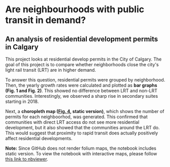 # Are neighbourhoods with public transit in demand?
## An analysis of residential development permits in Calgary

This project looks at residential develop permits in the City of Calgary. The goal of this project is to compare whether neighborhoods close the city's light rail transit (LRT) are in higher demand.

To answer this question, residential permits were grouped by neighborhood. Then, the yearly growth rates were calculated and plotted as **bar graphs (Fig. 1 and Fig. 2)**. This showed no difference between LRT and non-LRT communities. Interestingly, we observed a sharp rise in secondary suites starting in 2018.

Next, a **choropleth map ([Fig. 4](fig_4_static_choropleth.png), static version)**, which shows the number of permits for each neighboorhod, was generated. This confirmed that communities with direct LRT access do not see more residential development, but it also showed that the communities around the LRT do. This would suggest that proximity to rapid transit does actually positively affect residential developments.

**Note:** Since GitHub does not render folium maps, the notebook includes static version. To view the notebook with interactive maps, please follow [this link to nbviewer](https://nbviewer.jupyter.org/github/CrisMW/calgary_residential_developments/blob/master/Residential%20Developments%20and%20the%20CTrain.ipynb).
